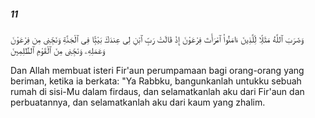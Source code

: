 ##### 11

<span class="ayah">وَضَرَبَ ٱللَّهُ مَثَلًۭا لِّلَّذِينَ ءَامَنُوا۟ ٱمْرَأَتَ فِرْعَوْنَ إِذْ قَالَتْ رَبِّ ٱبْنِ لِى عِندَكَ بَيْتًۭا فِى ٱلْجَنَّةِ وَنَجِّنِى مِن فِرْعَوْنَ وَعَمَلِهِۦ وَنَجِّنِى مِنَ ٱلْقَوْمِ ٱلظَّٰلِمِينَ</span>

<span class="ayah_translation">Dan Allah membuat isteri Fir'aun perumpamaan bagi orang-orang yang beriman, ketika ia berkata: "Ya Rabbku, bangunkanlah untukku sebuah rumah di sisi-Mu dalam firdaus, dan selamatkanlah aku dari Fir'aun dan perbuatannya, dan selamatkanlah aku dari kaum yang zhalim.</span>

